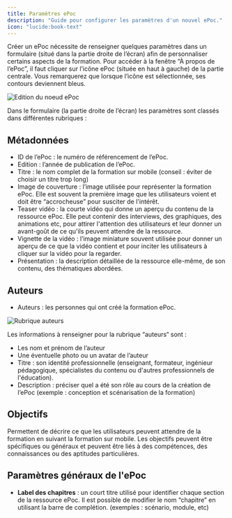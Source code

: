 ```yaml
---
title: Paramètres ePoc
description: "Guide pour configurer les paramètres d'un nouvel ePoc."
icon: "lucide:book-text"
---
```


Créer un ePoc nécessite de renseigner quelques paramètres dans un formulaire (situé dans la partie droite de l’écran) afin de personnaliser certains aspects de la formation. Pour accéder à la fenêtre “À propos de l’ePoc”, il faut cliquer sur l’icône ePoc (située en haut à gauche) de la partie centrale. Vous remarquerez que lorsque l’icône est sélectionnée, ses contours deviennent bleus.

![Edition du noeud ePoc](./images/epoc.png)

Dans le formulaire (la partie droite de l’écran) les paramètres sont classés dans différentes rubriques :

## Métadonnées

- ID de l’ePoc : le numéro de référencement de l’ePoc.
- Edition : l’année de publication de l’ePoc.
- Titre : le nom complet de la formation sur mobile (conseil : éviter de choisir un titre trop long)
- Image de couverture : l’image utilisée pour représenter la formation ePoc. Elle est souvent la première image que les utilisateurs voient et doit être “accrocheuse” pour susciter de l'intérêt.
- Teaser vidéo : la courte vidéo qui donne un aperçu du contenu de la ressource ePoc. Elle peut contenir des interviews, des graphiques, des animations etc, pour attirer l'attention des utilisateurs et leur donner un avant-goût de ce qu'ils peuvent attendre de la ressource.
- Vignette de la vidéo : l’image miniature souvent utilisée pour donner un aperçu de ce que la vidéo contient et pour inciter les utilisateurs à cliquer sur la vidéo pour la regarder.
- Présentation : la description détaillée de la ressource elle-même, de son contenu, des thématiques abordées.

## Auteurs

- Auteurs : les personnes qui ont créé la formation ePoc.

![Rubrique auteurs](./images/authors.png)

Les informations à renseigner pour la rubrique “auteurs“ sont :

- Les nom et prénom de l’auteur
- Une éventuelle photo ou un avatar de l’auteur
- Titre : son identité professionnelle (enseignant, formateur, ingénieur pédagogique, spécialistes du contenu ou d'autres professionnels de l'éducation).
- Description : préciser quel a été son rôle au cours de la création de l’ePoc (exemple : conception et scénarisation de la formation)

## Objectifs

Permettent de décrire ce que les utilisateurs peuvent attendre de la formation en suivant la formation sur mobile. Les objectifs peuvent être spécifiques ou généraux et peuvent être liés à des compétences, des connaissances ou des aptitudes particulières.

## Paramètres généraux de l'ePoc

- **Label des chapitres** : un court titre utilisé pour identifier chaque section de la ressource ePoc. Il est possible de modifier le nom “chapitre” en utilisant la barre de complétion. (exemples : scénario, module, etc)
